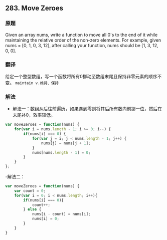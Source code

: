 ## 283. Move Zeroes
### 原题
Given an array nums, write a function to move all 0's to the end of it while maintaining the relative order of the non-zero elements.
For example, given nums = [0, 1, 0, 3, 12], after calling your function, nums should be [1, 3, 12, 0, 0].
### 翻译
给定一个整型数组，写一个函数将所有0挪动至数组末尾且保持非零元素的顺序不变。
`maintain v.维持、保持`
### 解法
- 解法一：数组从后往前遍历，如果遇到零则将其后所有数向前挪一位，然后在末尾补0，效率较低。
```javascript
var moveZeroes = function(nums) {
    for(var i = nums.length - 1; i >= 0; i--) {
        if(nums[i] === 0) {
            for(var j = i; j < nums.length - 1; j++) {
                nums[j] = nums[j + 1];
            }
            nums[nums.length - 1] = 0;
        }
    }
};
```
-解法二：
```javascript
var moveZeroes = function(nums) {
    var count = 0;
    for(var i = 0; i < nums.length; i++){
        if(nums[i] === 0){
            count++;
        } else {
            nums[i - count] = nums[i];
            nums[i] = 0;
        }
    }
}
```